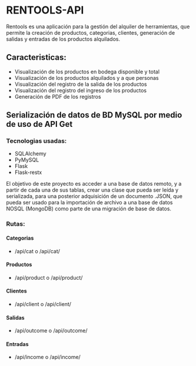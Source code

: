 # RENTOOLS-API

Rentools es una aplicación para la gestión del alquiler de herramientas, que permite la creación de productos, categorias, clientes, generación de salidas y entradas de los productos alquilados.

## Caracteristicas:

- Visualización de los productos en bodega disponible y total
- Visualización de los productos alquilados y a que personas
- Visualización del registro de la salida de los productos
- Visualización del registro del ingreso de los productos
- Generación de PDF de los registros


## Serialización de datos de BD MySQL por medio de uso de API Get

### Tecnologias usadas:

- SQLAlchemy
- PyMySQL
- Flask
- Flask-restx

El objetivo de este proyecto es acceder a una base de datos remoto, y a partir de cada una de sus tablas, crear una clase que pueda ser leída y serializada, para una posterior adquisición de un documento .JSON, que pueda ser usado para la importación de archivo a una base de datos NOSQL (MongoDB) como parte de una migración de base de datos.


### Rutas:

#### Categorias
- <host>/api/cat o <host>/api/cat/

#### Productos
- <host>/api/product o <host>/api/product/

#### Clientes
- <host>/api/client o <host>/api/client/

#### Salidas
- <host>/api/outcome o <host>/api/outcome/

#### Entradas
- <host>/api/income o <host>/api/income/
